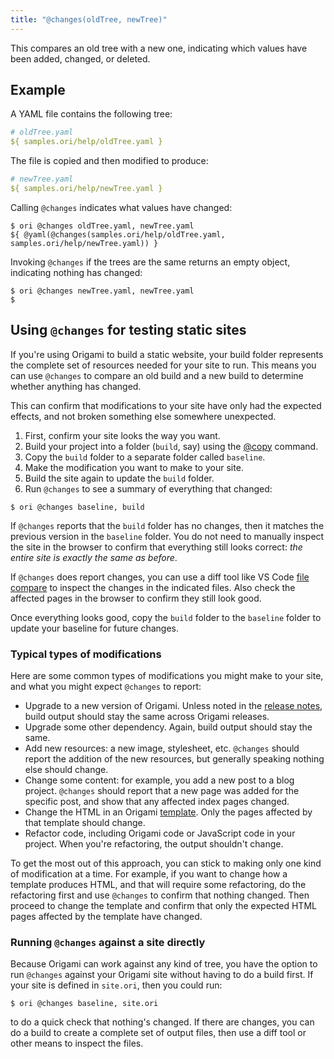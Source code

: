 ```yaml
---
title: "@changes(oldTree, newTree)"
---
```


This compares an old tree with a new one, indicating which values have been added, changed, or deleted.

## Example

A YAML file contains the following tree:

```yaml
# oldTree.yaml
${ samples.ori/help/oldTree.yaml }
```

The file is copied and then modified to produce:

```yaml
# newTree.yaml
${ samples.ori/help/newTree.yaml }
```

Calling `@changes` indicates what values have changed:

```console
$ ori @changes oldTree.yaml, newTree.yaml
${ @yaml(@changes(samples.ori/help/oldTree.yaml, samples.ori/help/newTree.yaml)) }
```

Invoking `@changes` if the trees are the same returns an empty object, indicating nothing has changed:

```console
$ ori @changes newTree.yaml, newTree.yaml
$
```

## Using `@changes` for testing static sites

If you're using Origami to build a static website, your build folder represents the complete set of resources needed for your site to run. This means you can use `@changes` to compare an old build and a new build to determine whether anything has changed.

This can confirm that modifications to your site have only had the expected effects, and not broken something else somewhere unexpected.

1. First, confirm your site looks the way you want.
2. Build your project into a folder (`build`, say) using the [@copy](@copy.html#copy-to-build) command.
3. Copy the `build` folder to a separate folder called `baseline`.
4. Make the modification you want to make to your site.
5. Build the site again to update the `build` folder.
6. Run `@changes` to see a summary of everything that changed:

```console
$ ori @changes baseline, build
```

If `@changes` reports that the `build` folder has no changes, then it matches the previous version in the `baseline` folder. You do not need to manually inspect the site in the browser to confirm that everything still looks correct: _the entire site is exactly the same as before_.

If `@changes` does report changes, you can use a diff tool like VS Code [file compare](https://learn.microsoft.com/en-us/visualstudio/ide/compare-with?view=vs-2022) to inspect the changes in the indicated files. Also check the affected pages in the browser to confirm they still look good.

Once everything looks good, copy the `build` folder to the `baseline` folder to update your baseline for future changes.

### Typical types of modifications

Here are some common types of modifications you might make to your site, and what you might expect `@changes` to report:

- Upgrade to a new version of Origami. Unless noted in the [release notes](https://github.com/WebOrigami/origami/releases), build output should stay the same across Origami releases.
- Upgrade some other dependency. Again, build output should stay the same.
- Add new resources: a new image, stylesheet, etc. `@changes` should report the addition of the new resources, but generally speaking nothing else should change.
- Change some content: for example, you add a new post to a blog project. `@changes` should report that a new page was added for the specific post, and show that any affected index pages changed.
- Change the HTML in an Origami [template](/language/templates.html). Only the pages affected by that template should change.
- Refactor code, including Origami code or JavaScript code in your project. When you're refactoring, the output shouldn't change.

To get the most out of this approach, you can stick to making only one kind of modification at a time. For example, if you want to change how a template produces HTML, and that will require some refactoring, do the refactoring first and use `@changes` to confirm that nothing changed. Then proceed to change the template and confirm that only the expected HTML pages affected by the template have changed.

### Running `@changes` against a site directly

Because Origami can work against any kind of tree, you have the option to run `@changes` against your Origami site without having to do a build first. If your site is defined in `site.ori`, then you could run:

```console
$ ori @changes baseline, site.ori
```

to do a quick check that nothing's changed. If there are changes, you can do a build to create a complete set of output files, then use a diff tool or other means to inspect the files.
